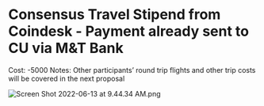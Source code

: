 # Consensus Travel Stipend from Coindesk - Payment already sent to CU via M&T Bank

Cost: -5000
Notes: Other participants’ round trip flights and other trip costs will be covered in the next proposal

![Screen Shot 2022-06-13 at 9.44.34 AM.png](Consensus%20Travel%20Stipend%20from%20Coindesk%20-%20Payment%20a%2037259f518cf74db083b30a6d45c6b45f/Screen_Shot_2022-06-13_at_9.44.34_AM.png)